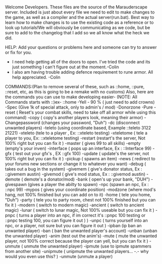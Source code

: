 Welcome Developers. These files are the source of the Marauderscape server. Included is just about every file we need to edit to make changes to the game, as well as a compiler
and the actual server(run.bat). Best way to learn how to make changes is to use the existing code as a reference or to look up tutorials!We will obviously be communicating as we code,
but be sure to add to the changelog that I add so we all know what the heck we did. 

HELP: Add your questions or problems here and someone can try to answer or fix for you.
- I need help getting all of the doors to open. I've tried the code and its just something I can't figure out at the moment.-Colin
- I also am having trouble adding defence requirement to rune armor. All help appreciated. -Colin

COMMANDS:(Plan to remove several of these, such as ::home, ::pure, ::reset, etc, as this is going to be a remake with no customs)
Also, here are the commands you can use to make developing easier-
(NOTE: All Commands starts with ::)ex- ::home
-Yell - 90 % ( just need to add crowns)
-Spec (Give 1k of special attack, only to admin's / mod)
-Donorzone
-Pure
-reset ( Reset's your combat skills, need to take off all armor while using this command)
-copy ( copy's another players look, meaning their armor)
-Changepassword (changes your password, "Duh")
-dc (disconnect unwanted players)
-teleto (using coordinate based, Example ::teleto 3122 21221)
-xteleto (tele to a player , Ex: ::xteleto testing)
-xteletome ( tele a player to you, Ex: ::xteletome testing)
-restart (restart's the server, Not 100% right but you can fix it  )
-master ( gives 99 to all skills)
-empty (empty's your inven)
-interface ( pops up an interface, Ex : ::Interface 99)
-gfx ( test out your gfx's , EX ::gfx 100)
-update ( update's the server, not 100% right but you can fix it  )
-pickup ( spawns an item)
-news ( redirect to your forums new sections or change it to whatever you want)
-debug ( takes out a bug in the system)
-givemem ( give's donator status, Ex : ::givemem austin)
-givemod ( give's mod status, Ex : ::givemod austin)
-demote ( demote's a donator/mod)
-bank ( open's up your bank, "DUH")
-givespawn (gives a player the abilty to spawn)
-npc (spawn an npc, Ex : ::npc 99)
-mypos ( gives your coordinate position)
-modzone (where mod's hang, not 100% finished but you can add on to it)
-home ( tele you home, "Duh")
-party ( tele you to party room, chest not 100% finished but you can fix it  )
-modern ( switch to modern magic)
-ancient ( switch to ancient magic)
-lunar ( switch to lunar magic, Not 100% useable but you can fix it  )
-pnpc ( turns a player into an npc, if im correct it's ::pnpc 100 testing or ::pnpc testing 100, you can figure it out ) )
-unpc ( turns yourself into an npc, or a player, not sure but you can figure it out  ) 
-ipban (ip ban an unwanted player)
-ban ( ban the unwanted player's account)
-unban (unban the unwanted player)
-anim (test out the anim's)
-mute ( mute the unwanted player, not 100% correct because the player can yell, but you can fix it  )
-unmute ( unmute the unwanted player)
-ipmute (use to ipmute spammers from another site)
-unipmute ( unipmute the unwanted players... -.- why would you even use this? )
-unmute (unmute a player)